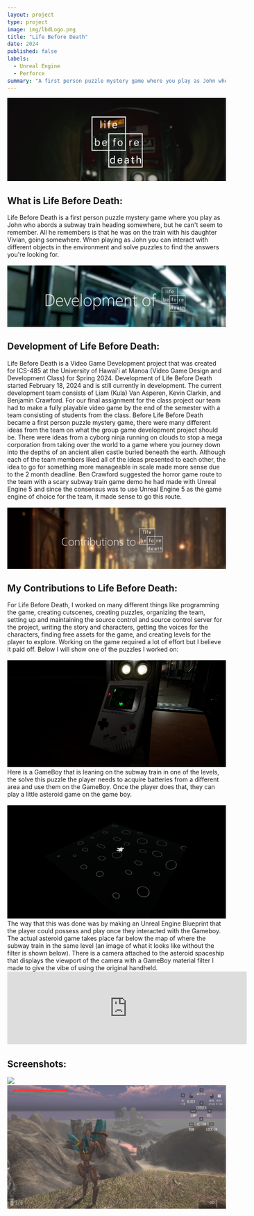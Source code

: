 ```yaml
---
layout: project
type: project
image: img/lbdLogo.png
title: "Life Before Death"
date: 2024
published: false
labels:
  - Unreal Engine
  - Perforce
summary: "A first person puzzle mystery game where you play as John who is lost on a subway train system trying to find his daughter"
---
```



<img class="img-fluid" src="../img/LBD_Banner.png">

<h2 id="introduction">What is Life Before Death:</h2>
Life Before Death is a first person puzzle mystery game where you play as John who abords a subway train heading somewhere, but he can't seem to remember. All he remembers is that he was on the train with his daughter Vivian, going somewhere. When playing as John you can interact with different objects in the environment and solve puzzles to find the answers you're looking for.
<br></br>
<img class="img-fluid" src="../img/DevelopmentOfLBD_Banner.png">
<h2 id="introduction">Development of Life Before Death:</h2>
Life Before Death is a Video Game Development project that was created for ICS-485 at the University of Hawai'i at Manoa (Video Game Design and Development Class) for Spring 2024. Development of Life Before Death started February 18, 2024 and is still currently in development. The current development team consists of Liam (Kula) Van Asperen, Kevin Clarkin, and Benjamin Crawford. For our final assignment for the class project our team had to make a fully playable video game by the end of the semester with a team consisting of students from the class. Before Life Before Death became a first person puzzle mystery game, there were many different ideas from the team on what the group game development project should be. There were ideas from a cyborg ninja running on clouds to stop a mega corporation from taking over the world to a game where you journey down into the depths of an ancient alien castle buried beneath the earth. Although each of the team members liked all of the ideas presented to each other, the idea to go for something more manageable in scale made more sense due to the 2 month deadline. Ben Crawford suggested the horror game route to the team with a scary subway train game demo he had made with Unreal Engine 5 and since the consensus was to use Unreal Engine 5 as the game engine of choice for the team, it made sense to go this route.  
<br></br>
<img class="img-fluid" src="../img/ContributionstoLBD.png">
<h2 id="introduction">My Contributions to Life Before Death:</h2>
For Life Before Death, I worked on many different things like programming the game, creating cutscenes, creating puzzles, organizing the team, setting up and maintaining the source control and source control server for the project, writing the story and characters, getting the voices for the characters, finding free assets for the game, and creating levels for the player to explore. Working on the game required a lot of effort but I believe it paid off. Below I will show one of the puzzles I worked on:
<br></br>
<img class="img-fluid" src="../img/DemoGameBoyImage.png">
Here is a GameBoy that is leaning on the subway train in one of the levels, the solve this puzzle the player needs to acquire batteries from a different area and use them on the GameBoy. Once the player does that, they can play a little asteroid game on the game boy.
<br></br>
<img class="img-fluid" src="../img/DemoGameBoyImage2.png">
The way that this was done was by making an Unreal Engine Blueprint that the player could possess and play once they interacted with the Gameboy. The actual asteroid game takes place far below the map of where the subway train in the same level (an image of what it looks like without the filter is shown below). There is a camera attached to the asteroid spaceship that displays the viewport of the camera with a GameBoy material filter I made to give the vibe of using the original handheld.




<iframe frameborder="0" src="https://itch.io/embed/2243981" width="552" height="167"><a href="https://skelefrog.itch.io/twigs-quest">Twig's Quest by skelefrog</a></iframe>

<h2 id="introduction">Screenshots:</h2>

<img class="img-fluid" src="../img/Screenshot1.png">
<img class="img-fluid" src="../img/Screenshot2.png">



